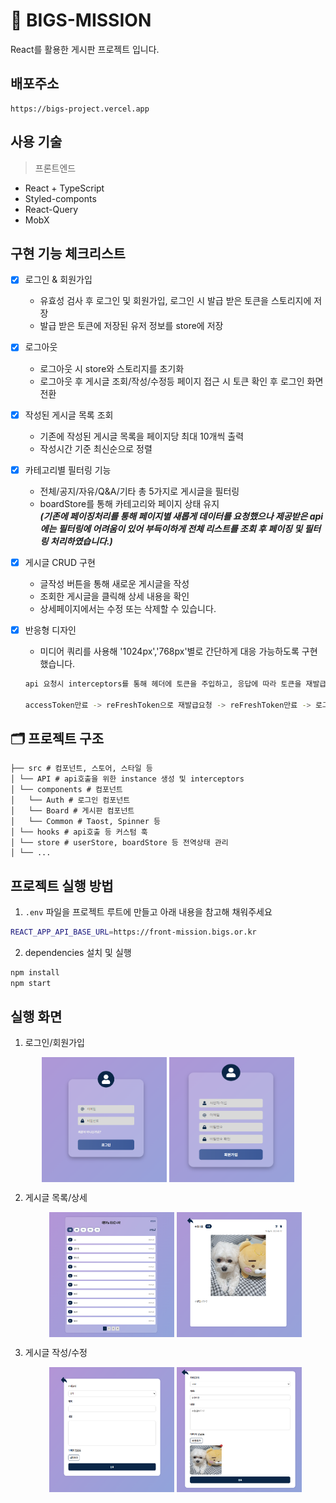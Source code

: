 # 🧾 BIGS-MISSION

React를 활용한 게시판 프로젝트 입니다.

## 배포주소

```base
https://bigs-project.vercel.app
```

## 사용 기술

> 프론트엔드

- React + TypeScript
- Styled-componts
- React-Query
- MobX

## 구현 기능 체크리스트

- [x] 로그인 & 회원가입
  - 유효성 검사 후 로그인 및 회원가입, 로그인 시 발급 받은 토큰을 스토리지에 저장
  - 발급 받은 토큰에 저장된 유저 정보를 store에 저장
- [x] 로그아웃
  - 로그아웃 시 store와 스토리지를 초기화
  - 로그아웃 후 게시글 조회/작성/수정등 페이지 접근 시 토큰 확인 후 로그인 화면 전환
- [x] 작성된 게시글 목록 조회
  - 기존에 작성된 게시글 목록을 페이지당 최대 10개씩 출력
  - 작성시간 기준 최신순으로 정렬
- [x] 카테고리별 필터링 기능
  - 전체/공지/자유/Q&A/기타 총 5가지로 게시글을 필터링
  - boardStore를 통해 카테고리와 페이지 상태 유지
    <br/> **_(기존에 페이징처리를 통해 페이지별 새롭게 데이터를 요청했으나 제공받은 api에는 필터링에 어려움이 있어 부득이하게 전체 리스트를 조회 후 페이징 및 필터링 처리하였습니다.)_**
- [x] 게시글 CRUD 구현
  - 글작성 버튼을 통해 새로운 게시글을 작성
  - 조회한 게시글을 클릭해 상세 내용을 확인
  - 상세페이지에서는 수정 또는 삭제할 수 있습니다.
- [x] 반응형 디자인

  - 미디어 쿼리를 사용해 '1024px','768px'별로 간단하게 대응 가능하도록 구현했습니다.

  ```bash
  api 요청시 interceptors를 통해 헤더에 토큰을 주입하고, 응답에 따라 토큰을 재발급 또는 재로그인을 요청하도록 구현하였습니다.

  accessToken만료 -> reFreshToken으로 재발급요청 -> reFreshToken만료 -> 로그인 재요청
  ```

## 🗂️ 프로젝트 구조

```
├── src # 컴포넌트, 스토어, 스타일 등
│ └── API # api호출을 위한 instance 생성 및 interceptors
│ └── components # 컴포넌트
│   └── Auth # 로그인 컴포넌트
│   └── Board # 게시판 컴포넌트
│   └── Common # Taost, Spinner 등
│ └── hooks # api호출 등 커스텀 훅
│ └── store # userStore, boardStore 등 전역상태 관리
│ └── ...
```

## 프로젝트 실행 방법

1. `.env` 파일을 프로젝트 루트에 만들고 아래 내용을 참고해 채워주세요

```bash
REACT_APP_API_BASE_URL=https://front-mission.bigs.or.kr
```

2. dependencies 설치 및 실행

```bash
npm install
npm start
```

## 실행 화면

1. 로그인/회원가입
<p align="center"><img src="image-1.png" align="center" height="200px" width="200px"> <img src="image-2.png" align="center" height="200px" width="200px">  </p>

2. 게시글 목록/상세
   <p align="center">  <img src="image-3.png" align="center" height="200px" width="200px"> <img src="image-4.png" align="center" height="200px" width="200px"> </p>

3. 게시글 작성/수정
   <p align="center">  <img src="image-5.png" align="center" height="200px" width="200px"> <img src="image-6.png" align="center" height="200px" width="200px"> </p>
